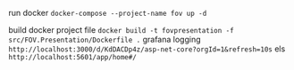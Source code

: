
run docker 
`docker-compose --project-name fov up -d`

build docker project file 
`docker build -t fovpresentation -f src/FOV.Presentation/Dockerfile .`
grafana logging
`http://localhost:3000/d/KdDACDp4z/asp-net-core?orgId=1&refresh=10s`
els
`http://localhost:5601/app/home#/`
